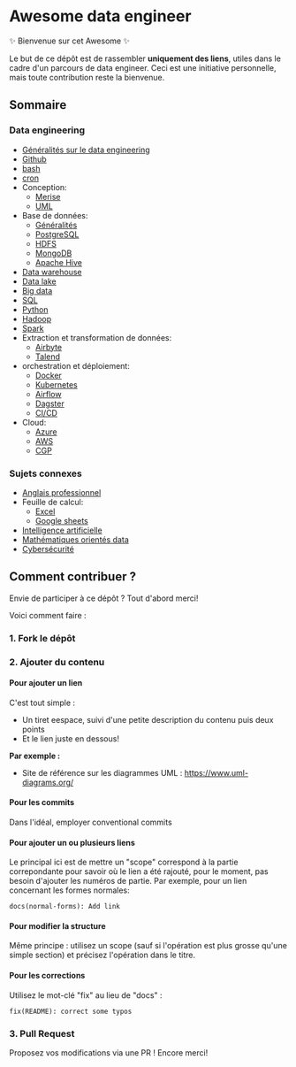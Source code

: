 # Awesome data engineer
✨ Bienvenue sur cet Awesome ✨

Le but de ce dépôt est de rassembler **uniquement des liens**, utiles dans le cadre d'un parcours de data engineer. Ceci est une initiative personnelle, mais toute contribution reste la bienvenue.

## Sommaire
### Data engineering
- [Généralités sur le data engineering](/00_generalities/00_01_generalities.md)
- [Github](/01_github/01_01_github.md)
- [bash](/02_bash/02_01_bash.md)
- [cron](/03_cron/03_01_cron.md)
- Conception:
    - [Merise](/04_conception/04_01_merise.md)
    - [UML](/04_conception/04_02_uml.md)
- Base de données:
    - [Généralités](/05_database/05_01_generalities.md)
    - [PostgreSQL](/05_database/05_02_postgresql.md)
    - [HDFS](/05_database/05_03_hdfs.md)
    - [MongoDB](/05_database/05_04_mongodb.md)
    - [Apache Hive](/05_database/05_05_apache_hive.md)
- [Data warehouse](/06_data_warehouse/06_01_data_warehouse.md)
- [Data lake](/07_data_lake/07_01_data_lake.md)
- [Big data](/08_big_data/08_01_big_data.md)
- [SQL](/09_sql/09_01_sql.md)
- [Python](/10_python/10_01_python.md)
- [Hadoop](/11_hadoop/11_01_hadoop.md)
- [Spark](/12_spark/12_01_spark.md)
- Extraction et transformation de données:
    - [Airbyte](/13_data_extract_transform/13_01_airbyte.md)
    - [Talend](/13_data_extract_transform/13_02_talend.md)
- orchestration et déploiement:
    - [Docker](/14_orchestrate_deploy/14_01_docker.md)
    - [Kubernetes](/14_orchestrate_deploy/14_02_kubernetes.md)
    - [Airflow](/14_orchestrate_deploy/14_04_dagster.md)
    - [Dagster](/14_orchestrate_deploy/14_04_dagster.md)
    - [CI/CD](/14_orchestrate_deploy/14_05_ci_cd.md)
- Cloud:
    - [Azure](/15_cloud/15_01_aws.md)
    - [AWS](/15_cloud/15_02_azure.md)
    - [CGP](/15_cloud/15_03_cgp.md)

### Sujets connexes
- [Anglais professionnel](/16_professional_english/16_01_professional_english.md)
- Feuille de calcul:
    - [Excel](/17_spreadsheet/17_01_excel.md)
    - [Google sheets](/17_spreadsheet/17_01_google_sheets.md)
- [Intelligence artificielle](/18_ia/18_01_ia.md)
- [Mathématiques orientés data](/19_data_math/19_01_data_math.md)
- [Cybersécurité](/20_cybersecurity/20_01_cybersecurity.md)

## Comment contribuer ? 

Envie de participer à ce dépôt ? Tout d'abord merci!

Voici comment faire :

### 1. Fork le dépôt

### 2. Ajouter du contenu

#### Pour ajouter un lien
C'est tout simple :
- Un tiret eespace, suivi d'une petite description du contenu puis deux points
- Et le lien juste en dessous!

**Par exemple :**
- Site de référence sur les diagrammes UML :
https://www.uml-diagrams.org/

#### Pour les commits
Dans l'idéal, employer conventional commits

#### Pour ajouter un ou plusieurs liens 
Le principal ici est de mettre un "scope" correspond à la partie correpondante pour savoir où le lien a été rajouté, pour le moment, pas besoin d'ajouter les numéros de partie. Par exemple, pour un lien concernant les formes normales:
```
docs(normal-forms): Add link
```

#### Pour modifier la structure
Même principe : utilisez un scope (sauf si l'opération est plus grosse qu'une simple section) et précisez l'opération dans le titre.

#### Pour les corrections
Utilisez le mot-clé "fix" au lieu de "docs" :
```
fix(README): correct some typos
```

### 3. Pull Request
Proposez vos modifications via une PR ! Encore merci!
